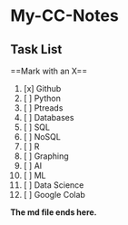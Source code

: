 # My-CC-Notes

## Task List

==Mark with an X==

1. [x] Github
1. [ ] Python
1. [ ] Ptreads
1. [ ] Databases
1. [ ] SQL
1. [ ] NoSQL
1. [ ] R
1. [ ] Graphing
1. [ ] AI
1. [ ] ML
1. [ ] Data Science
1. [ ] Google Colab


**The md file ends here.**